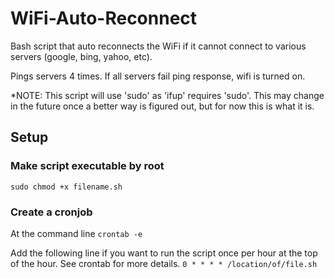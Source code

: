 # WiFi-Auto-Reconnect
Bash script that auto reconnects the WiFi if it cannot connect to various servers (google, bing, yahoo, etc).

Pings servers 4 times. If all servers fail ping response, wifi is turned on. 

*NOTE: This script will use 'sudo' as 'ifup' requires 'sudo'. This may change in the future once a better way is figured out, but for now this is what it is.

## Setup
### Make script executable by root
`sudo chmod +x filename.sh`

### Create a cronjob
At the command line
`crontab -e`

Add the following line if you want to run the script once per hour at the top of the hour. See crontab for more details.
`0 * * * * /location/of/file.sh`
